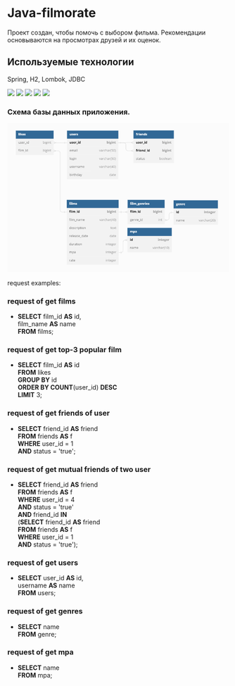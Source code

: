 # Java-filmorate
Проект создан, чтобы помочь с выбором фильма. Рекомендации основываются на просмотрах друзей и их оценок.  

## Используемые технологии
Spring, H2, Lombok, JDBC  

<p>
  <img src="https://img.shields.io/badge/Java-red" />
  <img src="https://img.shields.io/badge/Spring%20boot-light green" />
  <img src="https://img.shields.io/badge/Lombok-orange" />
  <img src="https://img.shields.io/badge/JDBC-grey" />
  <img src="https://img.shields.io/badge/H2-blue" />
</p>

### Схема базы данных приложения.
![Screenshot of the diagram of database.](/src/main/resources/images/diagram.png/)  

request examples:

### request of get films  
- **SELECT** film_id **AS** id,  
film_name **AS** name  
**FROM** films;

### request of get top-3 popular film  
- **SELECT** film_id **AS** id  
**FROM** likes  
**GROUP BY** id  
**ORDER BY COUNT**(user_id) **DESC**  
**LIMIT** 3;  

### request of get friends of user  
- **SELECT** friend_id **AS** friend  
**FROM** friends **AS** f  
**WHERE** user_id = 1  
**AND** status = 'true';

### request of get mutual friends of two user  
- **SELECT** friend_id **AS** friend  
**FROM** friends **AS** f  
**WHERE** user_id = 4  
**AND** status = 'true'  
**AND** friend_id **IN**  
(**SELECT** friend_id **AS** friend  
**FROM** friends **AS** f  
**WHERE** user_id = 1  
**AND** status = 'true');

### request of get users  
- **SELECT** user_id **AS** id,  
username **AS** name  
**FROM** users;

### request of get genres
- **SELECT** name  
**FROM** genre;

### request of get mpa
- **SELECT** name  
**FROM** mpa;
